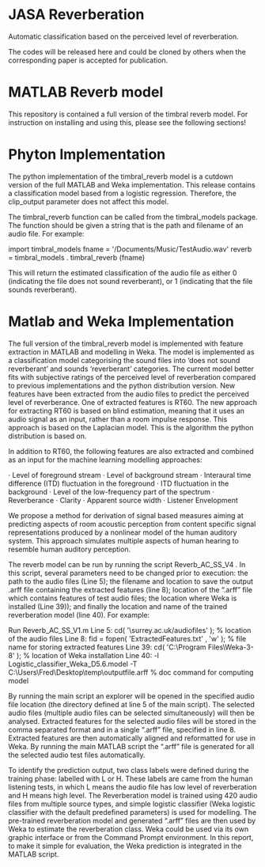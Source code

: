 # JASA Reverberation
Automatic classification based on the perceived level of reverberation.

The codes will be released here and could be cloned by others when the corresponding paper is accepted for publication. 

# MATLAB Reverb model
This repository is contained a full version of the timbral reverb model. For instruction on installing and using this, please see the following sections!

# Phyton Implementation
The python implementation of the timbral_reverb model is a cutdown version of the full MATLAB and Weka implementation.
This release contains a classification model based from a logistic regression. Therefore, the clip_output parameter does not affect this model.

The timbral_reverb function can be called from the timbral_models package. The function should be given a string that is the path and filename of an audio file. For example:

import timbral_models
fname = '/Documents/Music/TestAudio.wav'
reverb = timbral_models . timbral_reverb (fname)

This will return the estimated classification of the audio file as either 0 (indicating the file does not
sound reverberant), or 1 (indicating that the file sounds reverberant).

# Matlab and Weka Implementation
The full version of the timbral_reverb model is implemented with feature extraction in MATLAB and modelling in Weka. The model is implemented as a classification model categorising the sound files into ‘does not sound reverberant’ and sounds ‘reverberant’ categories. The current model better fits with subjective ratings of the perceived level of reverberation compared to previous implementations and the python distribution version.
New features have been extracted from the audio files to predict the perceived level of reverberance. One of extracted features is RT60. The new approach for extracting RT60 is based on blind estimation, meaning that it uses an audio signal as an input, rather than a room
impulse response. This approach is based on the Laplacian model. This is the algorithm the python distribution is based on.

In addition to RT60, the following features are also extracted and combined as an input for the
machine learning modelling approaches:

· Level of foreground stream
· Level of background stream
· Interaural time difference (ITD) fluctuation in the foreground
· ITD fluctuation in the background
· Level of the low-frequency part of the spectrum
· Reverberance
· Clarity
· Apparent source width
· Listener Envelopment

We propose a method for derivation of signal based measures aiming at predicting aspects of room acoustic perception from content specific signal representations produced by a nonlinear model of the human auditory system. This approach simulates multiple aspects of human hearing to resemble human auditory perception.

The reverb model can be run by running the script Reverb_AC_SS_V4 . In this script, several parameters need to be changed prior to execution: the path to the audio files (Line 5); the filename and location to save the output .arff file containing the extracted features (line 8); location of the “.arff” file which contains features of test audio files; the location where Weka is installed (Line 39)); and finally the location and name of the trained reverberation model (line 40). For example:

Run Reverb_AC_SS_V1.m
Line 5: cd( '\\surrey.ac.uk/audiofiles\' ); % location of the audio files
Line 8: fid = fopen( 'ExtractedFeatures.txt' , 'w' ); % file name for storing extracted
features
Line 39: cd( 'C:\Program Files\Weka-3-8' ); % location of Weka installation
Line 40: -l Logistic_classifier_Weka_D5.6.model -T
C:\Users\Fred\Desktop\temp\outputfile.arff % doc command for computing model

By running the main script an explorer will be opened in the specified audio file location (the directory defined at line 5 of the main script). The selected audio files (multiple audio files can be selected simultaneously) will then be analysed.
Extracted features for the selected audio files will be stored in the comma separated format and in a single “.arff” file, specified in line 8. Extracted features are then automatically aligned and reformatted for use in Weka. By running the main MATLAB script the “.arff” file is generated for all the selected audio test files automatically.

To identify the prediction output, two class labels were defined during the training phase: labelled with L or H. These labels are came from the human listening tests, in which L means the audio file has low level of reverberation and H means high level. The Reverberation model is trained using 420 audio files from multiple source types, and simple logistic classifier (Weka logistic classifier with the default predefined parameters) is used for modelling. The pre-trained reverberation model and generated “.arff” files are then used by Weka to estimate the reverberation class. Weka could be used via its own graphic interface or from the Command Prompt environment. In this report, to make it simple for evaluation, the Weka prediction is integrated in the MATLAB script.
